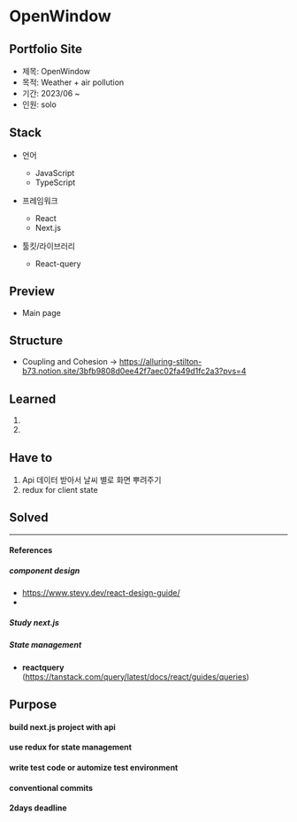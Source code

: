 # OpenWindow <br/>
#### 

## Portfolio Site 

- 제목: OpenWindow
- 목적: Weather + air pollution
- 기간: 2023/06 ~
- 인원: solo


## Stack

- 언어
    - JavaScript
    - TypeScript
    
- 프레임워크
    - React
    - Next.js
    
- 툴킷/라이브러리
    - React-query
    


## Preview 
- Main page 



## Structure 
- Coupling and Cohesion -> https://alluring-stilton-b73.notion.site/3bfb9808d0ee42f7aec02fa49d1fc2a3?pvs=4 

## Learned

1. 

2. 

## Have to

1. Api 데이터 받아서 날씨 별로 화면 뿌려주기
2. redux for client state 


## Solved



--------------
#### References

##### component design
- https://www.stevy.dev/react-design-guide/
- 

##### Study next.js </br>

##### State management 
- **reactquery** (https://tanstack.com/query/latest/docs/react/guides/queries)



## Purpose </br> 
#### build next.js project with api </br>
#### use redux for state management</br>
#### write test code or automize test environment </br>
#### conventional commits </br>
#### 2days deadline 
